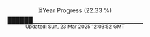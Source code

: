 <p align="center">
⏳Year Progress (22.33 %)<br>
██████▁▁▁▁▁▁▁▁▁▁▁▁▁▁▁▁▁▁▁▁▁▁▁▁ <br>
<sub>Updated: Sun, 23 Mar 2025 12:03:52 GMT</sub>
</p>

